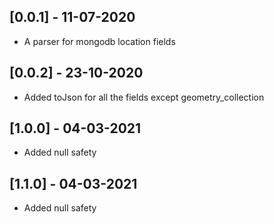 ## [0.0.1] - 11-07-2020

* A parser for mongodb location fields

## [0.0.2] - 23-10-2020

* Added toJson for all the fields except geometry_collection

## [1.0.0] - 04-03-2021

* Added null safety

## [1.1.0] - 04-03-2021

* Added null safety